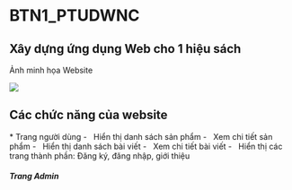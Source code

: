 # BTN1_PTUDWNC
<h2>Xây dựng ứng dụng Web cho 1 hiệu sách</h2>
<p>Ảnh minh họa Website</p>
<img src="https://user-images.githubusercontent.com/92617630/233238231-0fb24df6-902e-4be0-960c-a68d1aa6eac9.png"/>

<h2>Các chức năng của website</h2>
* Trang người dùng
- &nbsp; Hiển thị danh sách sản phẩm
- &nbsp; Xem chi tiết sản phẩm
- &nbsp; Hiển thị danh sách bài viết
- &nbsp; Xem chi tiết bài viết
- &nbsp; Hiển thị các trang thành phần: Đăng ký, đăng nhập, giới thiệu

<h5>Trang Admin</h5
- &nbsp; Hiển thị danh sách loại sách
- &nbsp; Thêm xóa sửa loại sách
- &nbsp; Hiển thị danh sách sản phẩm
- &nbsp; Thêm xóa sửa sản phẩm
- &nbsp; Hiển thị danh sách bài viết
- &nbsp; Thêm xóa sửa bài viết
- &nbsp; Hiển thị danh sách tác giả
- &nbsp; Thêm xóa sửa tác giả
- &nbsp; Hiển thị danh sách thẻ
- &nbsp; Thêm xóa sửa bài thẻ
- &nbsp; Hiển thị danh sách tài khoản
- &nbsp; Thêm xóa sửa tài khoản
